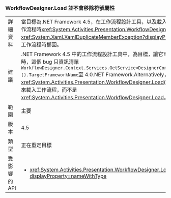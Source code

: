 ### <a name="workflowdesignerload-doesnt-remove-symbol-property"></a>WorkflowDesigner.Load 並不會移除符號屬性

|   |   |
|---|---|
|詳細資料|當目標為.NET Framework 4.5，在工作流程設計工具，以及載入與 3.5 的重新裝載工作流程時<xref:System.Activities.Presentation.WorkflowDesigner.Load>方法，<xref:System.Xaml.XamlDuplicateMemberException?displayProperty=name>儲存工作流程時擲回。|
|建議|.NET Framework 4.5 中的工作流程設計工具中，為目標，讓它可以克服藉由設定時，這個 bug 只資訊清單<code>WorkflowDesigner.Context.Services.GetService&lt;DesignerConfigurationService&gt;().TargetFrameworkName</code>至 4.0.NET Framework.Alternatively，問題可能避免使用<xref:System.Activities.Presentation.WorkflowDesigner.Load(System.String)>方法來載入工作流程，而不是<xref:System.Activities.Presentation.WorkflowDesigner.Load>。|
|範圍|主要|
|版本|4.5|
|類型|正在重定目標|
|受影響的 API|<ul><li><xref:System.Activities.Presentation.WorkflowDesigner.Load?displayProperty=nameWithType></li></ul>|


